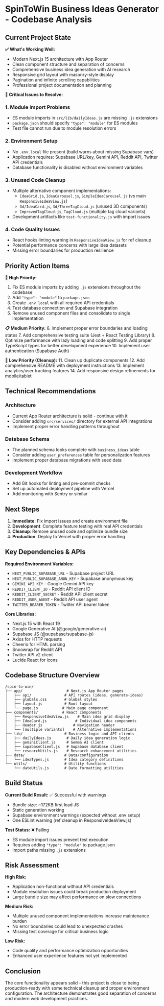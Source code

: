 # SpinToWin Business Ideas Generator - Codebase Analysis

## Current Project State

**✅ What's Working Well:**

- Modern Next.js 15 architecture with App Router
- Clean component structure and separation of concerns
- Comprehensive business idea generation with AI research
- Responsive grid layout with masonry-style display
- Pagination and infinite scrolling capabilities
- Professional project documentation and planning

**🚩 Critical Issues to Resolve:**

### 1. **Module Import Problems**

- ES module imports in `src/lib/dailyIdeas.js` are missing `.js` extensions
- `package.json` should specify `"type": "module"` for ES modules
- Test file cannot run due to module resolution errors

### 2. **Environment Setup**

- No `.env.local` file present (build warns about missing Supabase vars)
- Application requires: Supabase URL/key, Gemini API, Reddit API, Twitter API credentials
- Database functionality is disabled without environment variables

### 3. **Unused Code Cleanup**

- Multiple alternative component implementations:
  - `IdeaGrid.js`, `IdeaCarousel.js`, `SimpleIdeaCarousel.js` (vs main `ResponsiveIdeaView.js`)
  - `3d/IdeaCard.js`, `3d/ThreeTagCloud.js` (unused 3D components)
  - `ImprovedTagCloud.js`, `TagCloud.js` (multiple tag cloud variants)
- Development artifacts like `test-functionality.js` with import issues

### 4. **Code Quality Issues**

- React hooks linting warning in `ResponsiveIdeaView.js` for ref cleanup
- Potential performance concerns with large idea datasets
- Missing error boundaries for production resilience

## Priority Action Items

**🎯 High Priority:**

1. Fix ES module imports by adding `.js` extensions throughout the codebase
2. Add `"type": "module"` to `package.json`
3. Create `.env.local` with all required API credentials
4. Test database connection and Supabase integration
5. Remove unused component files and consolidate to single implementation

**📋 Medium Priority:** 6. Implement proper error boundaries and loading states 7. Add comprehensive testing suite (Jest + React Testing Library) 8. Optimize performance with lazy loading and code splitting 9. Add proper TypeScript types for better development experience 10. Implement user authentication (Supabase Auth)

**🧹 Low Priority (Cleanup):** 11. Clean up duplicate components 12. Add comprehensive README with deployment instructions 13. Implement analytics/user tracking features 14. Add responsive design refinements for mobile/tablet

## Technical Recommendations

### Architecture

- Current App Router architecture is solid - continue with it
- Consider adding `src/services/` directory for external API integrations
- Implement proper error handling patterns throughout

### Database Schema

- The planned schema looks complete with `business_ideas` table
- Consider adding `user_preferences` table for personalization features
- Implement proper database migrations with seed data

### Development Workflow

- Add Git hooks for linting and pre-commit checks
- Set up automated deployment pipeline with Vercel
- Add monitoring with Sentry or similar

## Next Steps

1. **Immediate**: Fix import issues and create environment file
2. **Development**: Complete feature testing with real API credentials
3. **Cleanup**: Remove unused code and optimize bundle size
4. **Production**: Deploy to Vercel with proper error handling

## Key Dependencies & APIs

**Required Environment Variables:**

- `NEXT_PUBLIC_SUPABASE_URL` - Supabase project URL
- `NEXT_PUBLIC_SUPABASE_ANON_KEY` - Supabase anonymous key
- `GEMINI_API_KEY` - Google Gemini API key
- `REDDIT_CLIENT_ID` - Reddit API client ID
- `REDDIT_CLIENT_SECRET` - Reddit API client secret
- `REDDIT_USER_AGENT` - Reddit API user agent
- `TWITTER_BEARER_TOKEN` - Twitter API bearer token

**Core Libraries:**

- Next.js 15 with React 19
- Google Generative AI (@google/generative-ai)
- Supabase JS (@supabase/supabase-js)
- Axios for HTTP requests
- Cheerio for HTML parsing
- Snoowrap for Reddit API
- Twitter API v2 client
- Lucide React for icons

## Codebase Structure Overview

```
/spin-to-win/
├── app/                    # Next.js App Router pages
│   ├── api/               # API routes (ideas, generate-ideas)
│   ├── globals.css        # Global styles
│   ├── layout.js          # Root layout
│   └── page.js           # Main page component
├── components/           # React components
│   ├── ResponsiveIdeaView.js    # Main idea grid display
│   ├── IdeaCard.js             # Individual idea components
│   ├── Header.js              # Navigation header
│   └── [multiple variants]    # Alternative implementations
├── lib/                   # Business logic and API clients
│   ├── dailyIdeas.js       # Daily idea generation logic
│   ├── geminiClient.js     # Gemma AI client
│   ├── supabaseClient.js   # Supabase database client
│   └── researchUtils.js    # Research enhancement utilities
├── data/                  # Data/configuration
│   └── ideaTypes.js       # Idea category definitions
└── utils/                 # Utility functions
    └── dateUtils.js       # Date formatting utilities
```

## Build Status

**Current Build Result:** ✅ Successful with warnings

- Bundle size: ~172KB first load JS
- Static generation working
- Supabase environment warnings (expected without .env setup)
- One ESLint warning (ref cleanup in ResponsiveIdeaView.js)

**Test Status:** ❌ Failing

- ES module import issues prevent test execution
- Requires adding `"type": "module"` to package.json
- Import paths missing `.js` extensions

## Risk Assessment

**High Risk:**

- Application non-functional without API credentials
- Module resolution issues could break production deployment
- Large bundle size may affect performance on slow connections

**Medium Risk:**

- Multiple unused component implementations increase maintenance burden
- No error boundaries could lead to unexpected crashes
- Missing test coverage for critical business logic

**Low Risk:**

- Code quality and performance optimization opportunities
- Enhanced user experience features not yet implemented

## Conclusion

The core functionality appears solid - this project is close to being production-ready with some technical cleanup and proper environment configuration. The architecture demonstrates good separation of concerns and modern web development practices.
